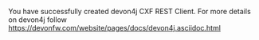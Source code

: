 You have successfully created devon4j CXF REST Client.
For more details on devon4j follow https://devonfw.com/website/pages/docs/devon4j.asciidoc.html
